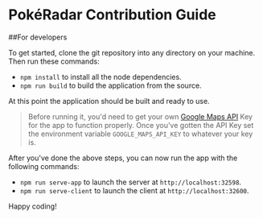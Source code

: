 # PokéRadar Contribution Guide

##For developers

To get started, clone the git repository into any directory on your machine. Then run these commands:

- `npm install` to install all the node dependencies.
- `npm run build` to build the application from the source.

At this point the application should be built and ready to use.

> Before running it, you'd need to get your own [Google Maps API](https://developers.google.com/maps/documentation/javascript/get-api-key) Key for the app to function properly. Once you've gotten the API Key set the environment variable `GOOGLE_MAPS_API_KEY` to whatever your key is.

After you've done the above steps, you can now run the app with the following commands:

- `npm run serve-app` to launch the server at `http://localhost:32598`. 
- `npm run serve-client` to launch the client at `http://localhost:32600`. 

Happy coding!
